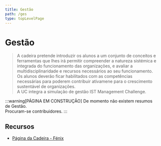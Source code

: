 ```yaml
---
title: Gestão
path: /ges
type: topLevelPage
---
```


# Gestão

> A cadeira pretende introduzir os alunos a um conjunto de conceitos e ferramentas que lhes irá permitir compreender a natureza sistémica e integrada do funcionamento das organizações, e avaliar a multidisciplinaridade e recursos necessários ao seu funcionamento.  
> Os alunos deverão ficar habilitados com as competências necessárias para poderem contribuir ativamene para o crescimento sustentável de organizações.  
> A UC integra a simulação de gestão IST Management Challenge.

:::warning[PÁGINA EM CONSTRUÇÃO]
De momento não existem resumos de Gestão.  
Procuram-se contribuidores.
:::

## Recursos

- [Página da Cadeira - Fénix](https://fenix.tecnico.ulisboa.pt/disciplinas/Ges/2021-2022/1-semestre)
